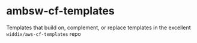 # ambsw-cf-templates
Templates that build on, complement, or replace templates in the excellent `widdix/aws-cf-templates` repo

